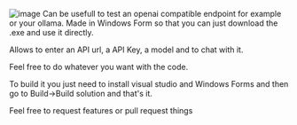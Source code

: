 ![image](https://github.com/user-attachments/assets/0ca6ca42-e6f3-429c-9fb8-9e53d32420a0)
Can be usefull to test an openai compatible endpoint for example or your ollama.
Made in Windows Form so that you can just download the .exe and use it directly.

Allows to enter an API url, a API Key, a model and to chat with it.

Feel free to do whatever you want with the code.

To build it you just need to install visual studio and Windows Forms and then go to Build->Build solution and that's it.

Feel free to request features or pull request things
